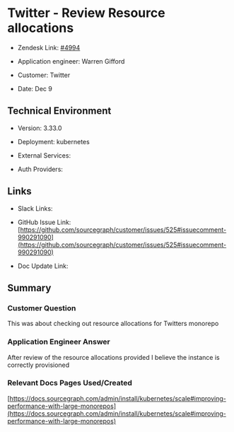

# Twitter - Review Resource allocations <!-- Ticket Title  Hint: include keywords to make it searchable -->



- Zendesk Link: [#4994](https://sourcegraph.zendesk.com/agent/tickets/4994)

- Application engineer: Warren Gifford

- Customer: Twitter <!-- Redact if this contains personally identifying information -->

- Date: Dec 9


<!-- Data populated from integration, speak to Ben Gordon or Michael Bali if not working -->

<!-- During Internal team trial, fill missing data manually (we are waiting for all data to sync) -->



## Technical Environment

- Version: 3.33.0​

- Deployment: kubernetes

- External Services:

- Auth Providers:





## Links
<!-- Data for application engineer manual entry -->
- Slack Links:

- GitHub Issue Link: [https://github.com/sourcegraph/customer/issues/525#issuecomment-990291090](https://github.com/sourcegraph/customer/issues/525#issuecomment-990291090)

- Doc Update Link:



## Summary

### Customer Question

This was about checking out resource allocations for Twitters monorepo


### Application Engineer Answer

After review of the resource allocations provided I believe the instance is correctly provisioned 



### Relevant Docs Pages Used/Created

[https://docs.sourcegraph.com/admin/install/kubernetes/scale#improving-performance-with-large-monorepos](https://docs.sourcegraph.com/admin/install/kubernetes/scale#improving-performance-with-large-monorepos)


<!-- Once complete, upload a copy to https://github.com/sourcegraph/support-tools-internal/tree/main/resolved-tickets as a .md file -->
<!-- Name the file 4994.md -->
